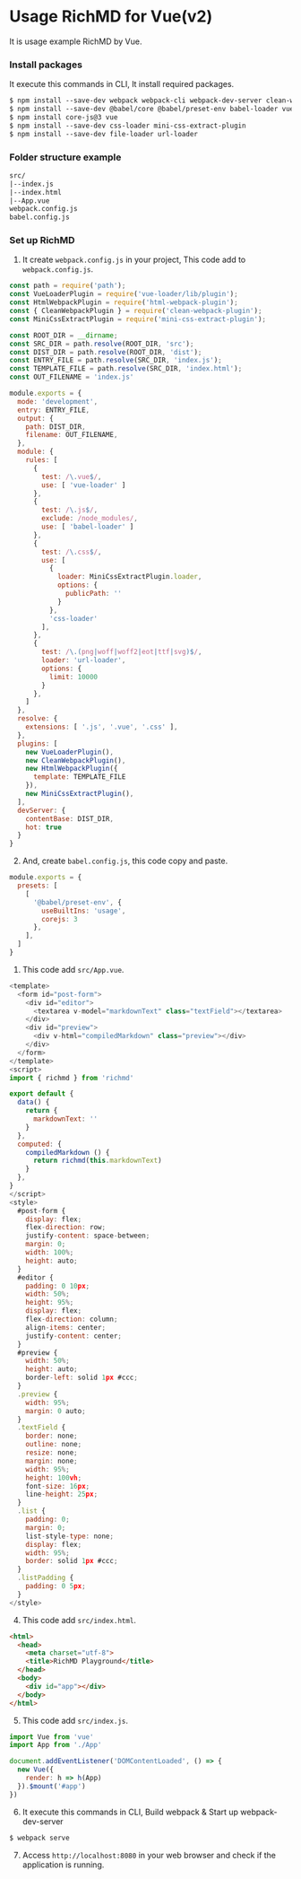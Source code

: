 # Usage RichMD for Vue(v2)
It is usage example RichMD by Vue. 

### Install packages
It execute this commands in CLI, It install required packages.

```txt
$ npm install --save-dev webpack webpack-cli webpack-dev-server clean-webpack-plugin html-webpack-plugin
$ npm install --save-dev @babel/core @babel/preset-env babel-loader vue-loader
$ npm install core-js@3 vue
$ npm install --save-dev css-loader mini-css-extract-plugin
$ npm install --save-dev file-loader url-loader
```

### Folder structure example
```txt
src/
|--index.js
|--index.html 
|--App.vue
webpack.config.js
babel.config.js
```

### Set up RichMD

1. It create `webpack.config.js` in your project, This code add to `webpack.config.js`.

```js
const path = require('path');
const VueLoaderPlugin = require('vue-loader/lib/plugin');
const HtmlWebpackPlugin = require('html-webpack-plugin');
const { CleanWebpackPlugin } = require('clean-webpack-plugin');
const MiniCssExtractPlugin = require('mini-css-extract-plugin');

const ROOT_DIR = __dirname;
const SRC_DIR = path.resolve(ROOT_DIR, 'src');
const DIST_DIR = path.resolve(ROOT_DIR, 'dist');
const ENTRY_FILE = path.resolve(SRC_DIR, 'index.js');
const TEMPLATE_FILE = path.resolve(SRC_DIR, 'index.html');
const OUT_FILENAME = 'index.js'

module.exports = {
  mode: 'development',
  entry: ENTRY_FILE,
  output: {
    path: DIST_DIR,
    filename: OUT_FILENAME,
  },
  module: {
    rules: [
      {
        test: /\.vue$/,
        use: [ 'vue-loader' ]
      },
      {
        test: /\.js$/,
        exclude: /node_modules/,
        use: [ 'babel-loader' ]
      },
      {
        test: /\.css$/,
        use: [ 
          { 
            loader: MiniCssExtractPlugin.loader,
            options: {
              publicPath: ''
            }
          }, 
          'css-loader'
        ],
      },
      { 
        test: /\.(png|woff|woff2|eot|ttf|svg)$/, 
        loader: 'url-loader',
        options: {
          limit: 10000
        } 
      },
    ]
  },
  resolve: {
    extensions: [ '.js', '.vue', '.css' ],
  },
  plugins: [
    new VueLoaderPlugin(),
    new CleanWebpackPlugin(),
    new HtmlWebpackPlugin({
      template: TEMPLATE_FILE
    }),
    new MiniCssExtractPlugin(),
  ],
  devServer: {
    contentBase: DIST_DIR,
    hot: true
  }
}
```

2. And, create `babel.config.js`, this code copy and paste.

```js
module.exports = {
  presets: [
    [
      '@babel/preset-env', {
        useBuiltIns: 'usage',
        corejs: 3
      },
    ],
  ]
}
```

1. This code add `src/App.vue`.

```js
<template>
  <form id="post-form">
    <div id="editor">
      <textarea v-model="markdownText" class="textField"></textarea>
    </div>
    <div id="preview">
      <div v-html="compiledMarkdown" class="preview"></div>
    </div>
  </form>
</template>
<script>
import { richmd } from 'richmd'

export default {
  data() {
    return {
      markdownText: ''
    }
  },
  computed: {
    compiledMarkdown () {
      return richmd(this.markdownText)
    }
  },
}
</script>
<style>
  #post-form {
    display: flex;
    flex-direction: row;
    justify-content: space-between;
    margin: 0;
    width: 100%;
    height: auto;
  }
  #editor {
    padding: 0 10px;
    width: 50%;
    height: 95%;
    display: flex;
    flex-direction: column;
    align-items: center;
    justify-content: center;
  }
  #preview {
    width: 50%;
    height: auto;
    border-left: solid 1px #ccc;
  }
  .preview {
    width: 95%;
    margin: 0 auto;
  }
  .textField {
    border: none;
    outline: none;
    resize: none;
    margin: none;
    width: 95%;
    height: 100vh;
    font-size: 16px;
    line-height: 25px;
  }
  .list {
    padding: 0;
    margin: 0;
    list-style-type: none;
    display: flex;
    width: 95%;
    border: solid 1px #ccc;
  }
  .listPadding {
    padding: 0 5px;
  }
</style>
```

4. This code add `src/index.html`.

```html
<html>
  <head>
    <meta charset="utf-8">
    <title>RichMD Playground</title>
  </head>
  <body>
    <div id="app"></div>
  </body>
</html>
```

5. This code add `src/index.js`.

```js
import Vue from 'vue'
import App from './App'

document.addEventListener('DOMContentLoaded', () => {
  new Vue({
    render: h => h(App)
  }).$mount('#app')
})
```

6. It execute this commands in CLI, Build webpack & Start up webpack-dev-server

```txt
$ webpack serve
```

7. Access `http://localhost:8080` in your web browser and check if the application is running.
